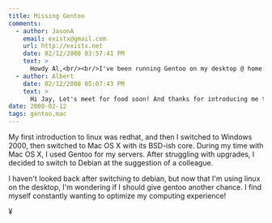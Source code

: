 ```yaml
---
title: Missing Gentoo
comments:
  - author: JasonA
    email: existx@gmail.com
    url: http://existx.net
    date: 02/12/2008 03:57:41 PM
    text: >
      Howdy Al,<br/><br/>I've been running Gentoo on my desktop @ home. More flexibility for me to optimize my machine with fairly recent versions of apps!<br/><br/>I'll shoot you an e-mail soon.. got busy again!<br/><br/>-Jay
  - author: Albert
    date: 02/12/2008 05:07:43 PM
    text: >
      Hi Jay, Let's meet for food soon! And thanks for introducing me to Debian! :-)
date: 2008-02-12
tags: gentoo,mac
---
```

My first introduction to linux was redhat, and then I switched to Windows 2000, then switched to Mac OS X with its BSD-ish core. During my time with Mac OS X, I used Gentoo for my servers. After struggling with upgrades, I decided to switch to Debian at the suggestion of a colleague.

I haven't looked back after switching to debian, but now that I'm using linux on the desktop, I'm wondering if I should give gentoo another chance. I find myself constantly wanting to optimize my computing experience!

¥


